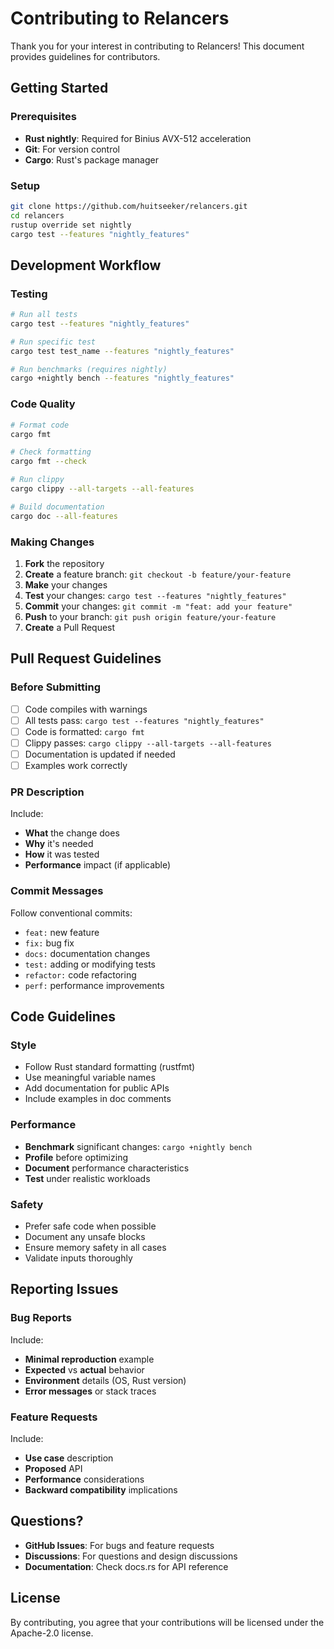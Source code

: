 # Contributing to Relancers

Thank you for your interest in contributing to Relancers\! This document provides guidelines for contributors.

## Getting Started

### Prerequisites

- **Rust nightly**: Required for Binius AVX-512 acceleration
- **Git**: For version control
- **Cargo**: Rust's package manager

### Setup

```bash
git clone https://github.com/huitseeker/relancers.git
cd relancers
rustup override set nightly
cargo test --features "nightly_features"
```

## Development Workflow

### Testing

```bash
# Run all tests
cargo test --features "nightly_features"

# Run specific test
cargo test test_name --features "nightly_features"

# Run benchmarks (requires nightly)
cargo +nightly bench --features "nightly_features"
```

### Code Quality

```bash
# Format code
cargo fmt

# Check formatting
cargo fmt --check

# Run clippy
cargo clippy --all-targets --all-features

# Build documentation
cargo doc --all-features
```

### Making Changes

1. **Fork** the repository
2. **Create** a feature branch: `git checkout -b feature/your-feature`
3. **Make** your changes
4. **Test** your changes: `cargo test --features "nightly_features"`
5. **Commit** your changes: `git commit -m "feat: add your feature"`
6. **Push** to your branch: `git push origin feature/your-feature`
7. **Create** a Pull Request

## Pull Request Guidelines

### Before Submitting

- [ ] Code compiles with warnings
- [ ] All tests pass: `cargo test --features "nightly_features"`
- [ ] Code is formatted: `cargo fmt`
- [ ] Clippy passes: `cargo clippy --all-targets --all-features`
- [ ] Documentation is updated if needed
- [ ] Examples work correctly

### PR Description
Include:
- **What** the change does
- **Why** it's needed
- **How** it was tested
- **Performance** impact (if applicable)

### Commit Messages
Follow conventional commits:
- `feat:` new feature
- `fix:` bug fix
- `docs:` documentation changes
- `test:` adding or modifying tests
- `refactor:` code refactoring
- `perf:` performance improvements

## Code Guidelines

### Style
- Follow Rust standard formatting (rustfmt)
- Use meaningful variable names
- Add documentation for public APIs
- Include examples in doc comments

### Performance
- **Benchmark** significant changes: `cargo +nightly bench`
- **Profile** before optimizing
- **Document** performance characteristics
- **Test** under realistic workloads

### Safety
- Prefer safe code when possible
- Document any unsafe blocks
- Ensure memory safety in all cases
- Validate inputs thoroughly

## Reporting Issues

### Bug Reports
Include:
- **Minimal reproduction** example
- **Expected** vs **actual** behavior
- **Environment** details (OS, Rust version)
- **Error messages** or stack traces

### Feature Requests
Include:
- **Use case** description
- **Proposed** API
- **Performance** considerations
- **Backward compatibility** implications

## Questions?
- **GitHub Issues**: For bugs and feature requests
- **Discussions**: For questions and design discussions
- **Documentation**: Check docs.rs for API reference

## License
By contributing, you agree that your contributions will be licensed under the Apache-2.0 license.
